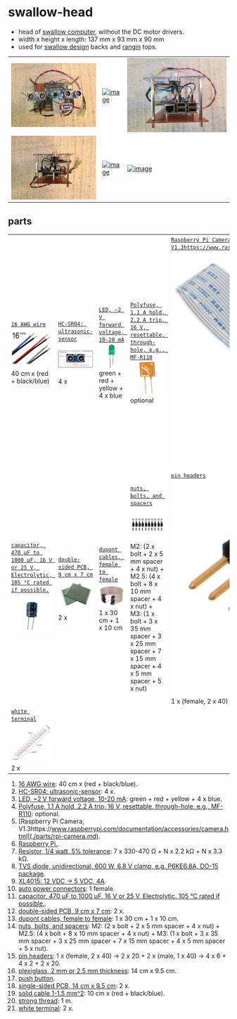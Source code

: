# swallow-head

- head of [swallow computer](./swallow.md), without the DC motor drivers.
- width x height x length: 137 mm x 93 mm x 90 mm
- used for [swallow design](https://github.com/kamangir/bluer-ugv/tree/main/bluer_ugv/docs/swallow) backs and [rangin](https://github.com/kamangir/bluer-ugv/tree/main/bluer_ugv/docs/rangin) tops.

|   |   |   |
| --- | --- | --- |
| [![image](https://github.com/kamangir/assets2/blob/main/swallow/design/head-v1/01.jpg?raw=true)](https://github.com/kamangir/assets2/blob/main/swallow/design/head-v1/01.jpg?raw=true) | [![image](https://github.com/kamangir/assets2/blob/main/swallow/design/head-v1/02.jpg?raw=true)](https://github.com/kamangir/assets2/blob/main/swallow/design/head-v1/02.jpg?raw=true) | [![image](https://github.com/kamangir/assets2/blob/main/swallow/design/head-v1/03.jpg?raw=true)](https://github.com/kamangir/assets2/blob/main/swallow/design/head-v1/03.jpg?raw=true) |
| [![image](https://github.com/kamangir/assets2/blob/main/swallow/design/head-v1/04.jpg?raw=true)](https://github.com/kamangir/assets2/blob/main/swallow/design/head-v1/04.jpg?raw=true) | [![image](https://github.com/kamangir/assets2/blob/main/swallow/design/head-v1/05.jpg?raw=true)](https://github.com/kamangir/assets2/blob/main/swallow/design/head-v1/05.jpg?raw=true) | [![image](https://github.com/kamangir/assets2/blob/main/swallow/design/head-v1/06.jpg?raw=true)](https://github.com/kamangir/assets2/blob/main/swallow/design/head-v1/06.jpg?raw=true) |

## parts

|   |   |   |   |   |   |   |   |   |   |
| --- | --- | --- | --- | --- | --- | --- | --- | --- | --- |
| [`16 AWG wire`](./parts/16-awg-wire.md) [![image](https://github.com/kamangir/assets2/raw/main/bluer-sbc/parts/16-awg-wire.jpeg?raw=true)](./parts/16-awg-wire.md) 40 cm x (red + black/blue) | [`HC-SR04: ultrasonic-sensor`](./parts/ultrasonic-sensor.md) [![image](https://github.com/kamangir/assets2/raw/main/bluer-sbc/parts/HC-SR04.jpg?raw=true)](./parts/ultrasonic-sensor.md) 4 x | [`LED, ~2 V forward voltage, 10-20 mA`](./parts/LED.md) [![image](https://github.com/kamangir/assets2/raw/main/bluer-sbc/parts/led.png?raw=true)](./parts/LED.md) green + red + yellow + 4 x blue | [`Polyfuse, 1.1 A hold, 2.2 A trip, 16 V, resettable, through-hole, e.g., MF-R110`](./parts/Polyfuse.md) [![image](https://github.com/kamangir/assets2/raw/main/bluer-sbc/parts/polyfuse.png?raw=true)](./parts/Polyfuse.md) optional | [`Raspberry Pi Camera, V1.3https://www.raspberrypi.com/documentation/accessories/camera.html`](./parts/rpi-camera.md) [![image](https://github.com/kamangir/assets2/raw/main/bluer-sbc/parts/rpi-camera.jpg?raw=true)](./parts/rpi-camera.md)  | [`Raspberry Pi.`](./parts/rpi.md) [![image](https://github.com/kamangir/assets2/raw/main/bluer-sbc/parts/rpi3bplus.png?raw=true)](./parts/rpi.md)  | [`Resistor, 1/4 watt, 5% tolerance`](./parts/resistor.md) [![image](https://github.com/kamangir/assets2/raw/main/bluer-sbc/parts/resistor.png?raw=true)](./parts/resistor.md) 7 x 330-470 Ω + N x 2.2 kΩ + N x 3.3 kΩ | [`TVS diode, unidirectional, 600 W, 6.8 V clamp, e.g. P6KE6.8A, DO-15 package`](./parts/TVS-diode.md) [![image](https://github.com/kamangir/assets2/raw/main/bluer-sbc/parts/TVSdiode.png?raw=true)](./parts/TVS-diode.md)  | [`XL4015: 12 VDC -> 5 VDC, 4A`](./parts/XL4015.md) [![image](https://github.com/kamangir/assets2/raw/main/bluer-sbc/parts/XL4015.png?raw=true)](./parts/XL4015.md)  | [`auto power connectors`](./parts/connector.md) [![image](https://github.com/kamangir/assets2/raw/main/bluer-sbc/parts/connector.jpg?raw=true)](./parts/connector.md) 1 female |
| [`capacitor, 470 μF to 1000 μF, 16 V or 25 V, Electrolytic, 105 °C rated if possible.`](./parts/470-mF.md) [![image](https://github.com/kamangir/assets2/raw/main/bluer-sbc/parts/capacitor.png?raw=true)](./parts/470-mF.md)  | [`double-sided PCB, 9 cm x 7 cm`](./parts/PCB-double-9x7.md) [![image](https://github.com/kamangir/assets2/raw/main/bluer-sbc/parts/PCB-double-9x7.jpeg?raw=true)](./parts/PCB-double-9x7.md) 2 x | [`dupont cables, female to female`](./parts/dupont-cables.md) [![image](https://github.com/kamangir/assets2/raw/main/bluer-sbc/parts/dupont-cables.jpg?raw=true)](./parts/dupont-cables.md) 1 x 30 cm + 1 x 10 cm | [`nuts, bolts, and spacers`](./parts/nuts-bolts-spacers.md) [![image](https://github.com/kamangir/assets2/raw/main/bluer-sbc/parts/nuts-bolts-spacers.jpg?raw=true)](./parts/nuts-bolts-spacers.md) M2: (2 x bolt + 2 x 5 mm spacer + 4 x nut) + M2.5: (4 x bolt + 8 x 10 mm spacer + 4 x nut) + M3: (1 x bolt + 3 x 35 mm spacer + 3 x 25 mm spacer + 7 x 15 mm spacer + 4 x 5 mm spacer + 5 x nut) | [`pin headers`](./parts/pin-headers.md) [![image](https://github.com/kamangir/assets2/raw/main/bluer-sbc/parts/pin-headers.jpg?raw=true)](./parts/pin-headers.md) 1 x (female, 2 x 40) -> 2 x 20 + 2 x (male, 1 x 40) -> 4 x 6 + 4 x 2 + 2 x 20 | [`plexiglass, 2 mm or 2.5 mm thickness`](./parts/plexiglass.md) [![image](https://github.com/kamangir/assets2/raw/main/bluer-sbc/parts/plexiglass.jpg?raw=true)](./parts/plexiglass.md) 14 cm x 9.5 cm | [`push button`](./parts/pushbutton.md) [![image](https://github.com/kamangir/assets2/raw/main/bluer-sbc/parts/pushbutton.png?raw=true)](./parts/pushbutton.md)  | [`single-sided PCB, 14 cm x 9.5 cm`](./parts/PCB-single-14x9_5.md) [![image](https://github.com/kamangir/assets2/raw/main/bluer-sbc/parts/pcb-14x9_5cm.jpg?raw=true)](./parts/PCB-single-14x9_5.md) 2 x | [`solid cable 1-1.5 mm^2`](./parts/solid-cable-1-15.md) [![image](https://github.com/kamangir/assets2/raw/main/bluer-sbc/parts/solid-cable-1-15.jpg?raw=true)](./parts/solid-cable-1-15.md) 10 cm x (red + black/blue) | [`strong thread`](./parts/strong-thread.md) [![image](https://github.com/kamangir/assets2/raw/main/bluer-sbc/parts/strong-thread.jpg?raw=true)](./parts/strong-thread.md) 1 m |
| [`white terminal`](./parts/white-terminal.md) [![image](https://github.com/kamangir/assets2/raw/main/bluer-sbc/parts/white-terminal.jpg?raw=true)](./parts/white-terminal.md) 2 x |  |  |  |  |  |  |  |  |  |

1. [16 AWG wire](./parts/16-awg-wire.md): 40 cm x (red + black/blue).
1. [HC-SR04: ultrasonic-sensor](./parts/ultrasonic-sensor.md): 4 x.
1. [LED, ~2 V forward voltage, 10-20 mA](./parts/LED.md): green + red + yellow + 4 x blue.
1. [Polyfuse, 1.1 A hold, 2.2 A trip, 16 V, resettable, through-hole, e.g., MF-R110](./parts/Polyfuse.md): optional.
1. [Raspberry Pi Camera, V1.3https://www.raspberrypi.com/documentation/accessories/camera.html](./parts/rpi-camera.md).
1. [Raspberry Pi.](./parts/rpi.md).
1. [Resistor, 1/4 watt, 5% tolerance](./parts/resistor.md): 7 x 330-470 Ω + N x 2.2 kΩ + N x 3.3 kΩ.
1. [TVS diode, unidirectional, 600 W, 6.8 V clamp, e.g. P6KE6.8A, DO-15 package](./parts/TVS-diode.md).
1. [XL4015: 12 VDC -> 5 VDC, 4A](./parts/XL4015.md).
1. [auto power connectors](./parts/connector.md): 1 female.
1. [capacitor, 470 μF to 1000 μF, 16 V or 25 V, Electrolytic, 105 °C rated if possible.](./parts/470-mF.md).
1. [double-sided PCB, 9 cm x 7 cm](./parts/PCB-double-9x7.md): 2 x.
1. [dupont cables, female to female](./parts/dupont-cables.md): 1 x 30 cm + 1 x 10 cm.
1. [nuts, bolts, and spacers](./parts/nuts-bolts-spacers.md): M2: (2 x bolt + 2 x 5 mm spacer + 4 x nut) + M2.5: (4 x bolt + 8 x 10 mm spacer + 4 x nut) + M3: (1 x bolt + 3 x 35 mm spacer + 3 x 25 mm spacer + 7 x 15 mm spacer + 4 x 5 mm spacer + 5 x nut).
1. [pin headers](./parts/pin-headers.md): 1 x (female, 2 x 40) -> 2 x 20 + 2 x (male, 1 x 40) -> 4 x 6 + 4 x 2 + 2 x 20.
1. [plexiglass, 2 mm or 2.5 mm thickness](./parts/plexiglass.md): 14 cm x 9.5 cm.
1. [push button](./parts/pushbutton.md).
1. [single-sided PCB, 14 cm x 9.5 cm](./parts/PCB-single-14x9_5.md): 2 x.
1. [solid cable 1-1.5 mm^2](./parts/solid-cable-1-15.md): 10 cm x (red + black/blue).
1. [strong thread](./parts/strong-thread.md): 1 m.
1. [white terminal](./parts/white-terminal.md): 2 x.
